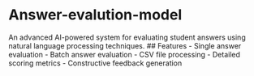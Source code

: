 # Answer-evalution-model
An advanced AI-powered system for evaluating student answers using natural language processing techniques.  ## Features - Single answer evaluation - Batch answer evaluation - CSV file processing - Detailed scoring metrics - Constructive feedback generation
